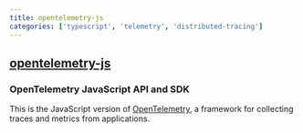 ```yaml
---
title: opentelemetry-js
categories: ['typescript', 'telemetry', 'distributed-tracing']
---
```

## [opentelemetry-js](https://github.com/open-telemetry/opentelemetry-js)

### OpenTelemetry JavaScript API and SDK


This is the JavaScript version of [OpenTelemetry](https://opentelemetry.io/), a framework for collecting traces and metrics from applications.
